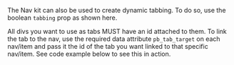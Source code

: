 The Nav kit can also be used to create dynamic tabbing. To do so, use the boolean `tabbing` prop as shown here. 

All divs you want to use as tabs MUST have an id attached to them. To link the tab to the nav, use the required data attribute `pb_tab_target` on each nav/item and pass it the id of the tab you want linked to that specific nav/item. See code example below to see this in action.